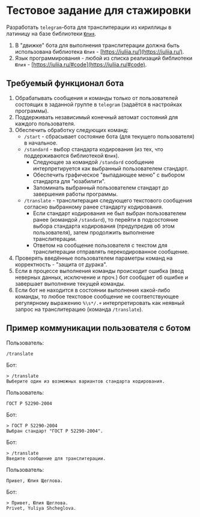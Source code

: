 # Тестовое задание для стажировки
Разработать `telegram`-бота для транслитерации из кириллицы в латиницу на базе библиотеки [`Юлия`](https://iuliia.ru/).
1. В "движке" бота для выполнения транслитерации должна быть использована библиотека `Юлия` - [https://iuliia.ru/](https://iuliia.ru/).
2. Язык программирования - любой из списка реализаций библиотеки `Юлия` - [https://iuliia.ru/#code](https://iuliia.ru/#code).

## Требуемый функционал бота
1. Обрабатывать сообщения и команды только от пользователей состоящих в заданной группе в `telegram` (задаётся в настройках программы).
2. Поддерживать независимый конечный автомат состояний для каждого пользователя.
2. Обеспечить обработку следующих команд:
    - `/start` - сбрасывает состояние бота (для текущего пользователя) в начальное.
    - `/standard` - выбор стандарта кодирования (из тех, что поддерживаются библиотекой `Юлия`).
        * Cледующее за командой `/standard` сообщение интерпретируется как выбранный пользователем стандарт.
        * Обеспечить графическое "выпадающее меню" с выбором стандарта для "юзабилити".
        * Запоминать выбранный пользователем стандарт до завершения работы программы.
    - `/translate` - транслитерация следующего текстового сообщения согласно выбранному ранее стандарту кодирования.
        * Если стандарт кодирования не был выбран пользователем ранее (командой `/standard`), то перейти в подсостояние выбора стандарта кодирования (предупредив об этом пользователя), затем продолжить выполнение транслитерации.
        * Ответом на сообщение пользователя с текстом для транслитерации отправлять перекодированное сообщение.
3. Проверять введённые пользователем параметры команд на корректность - "защита от дурака".
4. Если в процессе выполнения команды происходит ошибка (ввод неверных данных, исключение и проч.) бот сообщает об ошибке и завершает выполнение текущей команды.
5. Если бот не находится в состоянии выполнения какой-либо команды, то любое текстовое сообщение не соответствующее регулярному выражению `%\s*/.+` интерпретировать как неявный запрос на транслитерацию (команда `/translate`).

## Пример коммуникации пользователя с ботом
Пользователь:
```
/translate
```

Бот:
```
> /translate
Выберите один из возможных вариантов стандарта кодирования.
```

Пользователь:
```
ГОСТ Р 52290-2004
```

Бот:
```
> ГОСТ Р 52290-2004
Выбран стандарт "ГОСТ Р 52290-2004".
```

Бот:
```
> /translate
Введите сообщение для транслитерации.
```

Пользователь:
```
Привет, Юлия Щеглова.
```

Бот:
```
> Привет, Юлия Щеглова.
Privet, Yuliya Shcheglova.
```
